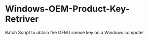 # Windows-OEM-Product-Key-Retriver
Batch Script to obtain the OEM License key on a Windows computer
